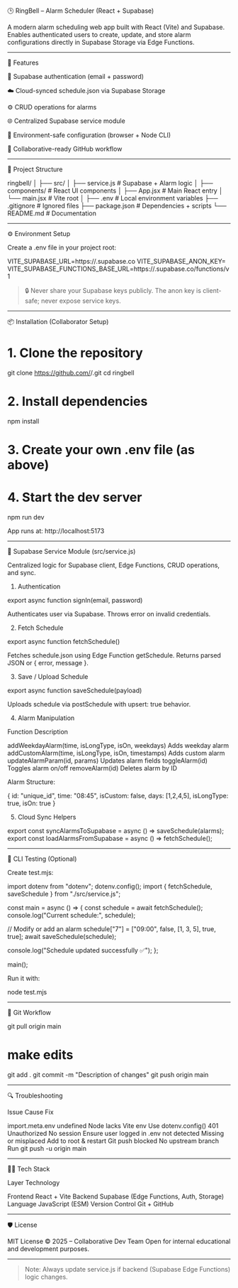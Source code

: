 
🕒 RingBell – Alarm Scheduler (React + Supabase)

A modern alarm scheduling web app built with React (Vite) and Supabase.
Enables authenticated users to create, update, and store alarm configurations directly in Supabase Storage via Edge Functions.


---

🚀 Features

🔐 Supabase authentication (email + password)

☁️ Cloud-synced schedule.json via Supabase Storage

⚙️ CRUD operations for alarms

🌐 Centralized Supabase service module

🧠 Environment-safe configuration (browser + Node CLI)

🤝 Collaborative-ready GitHub workflow



---

🧩 Project Structure

ringbell/
│
├── src/
│   ├── service.js           # Supabase + Alarm logic
│   ├── components/          # React UI components
│   ├── App.jsx              # Main React entry
│   └── main.jsx             # Vite root
│
├── .env                     # Local environment variables
├── .gitignore               # Ignored files
├── package.json             # Dependencies + scripts
└── README.md                # Documentation


---

⚙️ Environment Setup

Create a .env file in your project root:

VITE_SUPABASE_URL=https://<your-project>.supabase.co
VITE_SUPABASE_ANON_KEY=<your-anon-key>
VITE_SUPABASE_FUNCTIONS_BASE_URL=https://<your-project>.supabase.co/functions/v1

> 🔒 Never share your Supabase keys publicly.
The anon key is client-safe; never expose service keys.




---

📦 Installation (Collaborator Setup)

# 1. Clone the repository
git clone https://github.com/<your-username>/<repo-name>.git
cd ringbell

# 2. Install dependencies
npm install

# 3. Create your own .env file (as above)

# 4. Start the dev server
npm run dev

App runs at: http://localhost:5173


---

🧠 Supabase Service Module (src/service.js)

Centralized logic for Supabase client, Edge Functions, CRUD operations, and sync.

1. Authentication

export async function signIn(email, password)

Authenticates user via Supabase. Throws error on invalid credentials.

2. Fetch Schedule

export async function fetchSchedule()

Fetches schedule.json using Edge Function getSchedule.
Returns parsed JSON or { error, message }.

3. Save / Upload Schedule

export async function saveSchedule(payload)

Uploads schedule via postSchedule with upsert: true behavior.

4. Alarm Manipulation

Function	Description

addWeekdayAlarm(time, isLongType, isOn, weekdays)	Adds weekday alarm
addCustomAlarm(time, isLongType, isOn, timestamps)	Adds custom alarm
updateAlarmParam(id, params)	Updates alarm fields
toggleAlarm(id)	Toggles alarm on/off
removeAlarm(id)	Deletes alarm by ID


Alarm Structure:

{
  id: "unique_id",
  time: "08:45",
  isCustom: false,
  days: [1,2,4,5],
  isLongType: true,
  isOn: true
}

5. Cloud Sync Helpers

export const syncAlarmsToSupabase = async () => saveSchedule(alarms);
export const loadAlarmsFromSupabase = async () => fetchSchedule();


---

🧰 CLI Testing (Optional)

Create test.mjs:

import dotenv from "dotenv";
dotenv.config();
import { fetchSchedule, saveSchedule } from "./src/service.js";

const main = async () => {
  const schedule = await fetchSchedule();
  console.log("Current schedule:", schedule);

  // Modify or add an alarm
  schedule["7"] = ["09:00", false, [1, 3, 5], true, true];
  await saveSchedule(schedule);

  console.log("Schedule updated successfully ✅");
};

main();

Run it with:

node test.mjs


---

🧾 Git Workflow

git pull origin main
# make edits
git add .
git commit -m "Description of changes"
git push origin main


---

🔍 Troubleshooting

Issue	Cause	Fix

import.meta.env undefined	Node lacks Vite env	Use dotenv.config()
401 Unauthorized	No session	Ensure user logged in
.env not detected	Missing or misplaced	Add to root & restart
Git push blocked	No upstream branch	Run git push -u origin main



---

🧑‍💻 Tech Stack

Layer	Technology

Frontend	React + Vite
Backend	Supabase (Edge Functions, Auth, Storage)
Language	JavaScript (ESM)
Version Control	Git + GitHub



---

🛡️ License

MIT License © 2025 – Collaborative Dev Team
Open for internal educational and development purposes.


---

> Note:
Always update service.js if backend (Supabase Edge Functions) logic changes.
